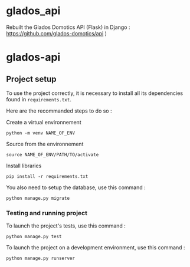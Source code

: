 # glados_api

Rebuilt the Glados Domotics API (Flask) in Django : 
https://github.com/glados-domotics/api
)

# glados-api

## Project setup
To use the project correctly, it is necessary to install all its dependencies found in `requirements.txt`.

Here are the recommanded steps to do so : 

Create a virtual environnement 
```
python -m venv NAME_OF_ENV
```

Source from the environnement
```
source NAME_OF_ENV/PATH/TO/activate
```

Install libraries 
```
pip install -r requirements.txt
```

You also need to setup the database, use this command :
```
python manage.py migrate
```

### Testing and running project 

To launch the project's tests, use this command :
```
python manage.py test
```

To launch the project on a development environment, use this command :
```
python manage.py runserver
```
